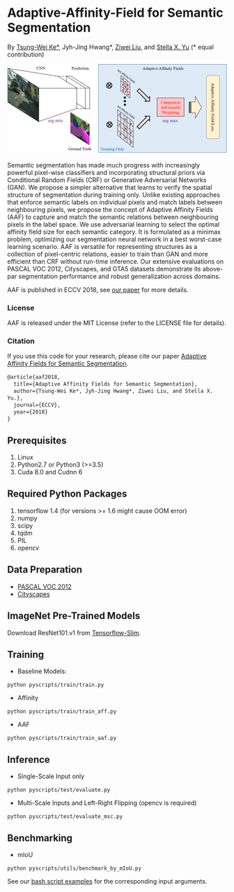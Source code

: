 # Adaptive-Affinity-Field for Semantic Segmentation

By [Tsung-Wei Ke*](https://www1.icsi.berkeley.edu/~twke/), Jyh-Jing Hwang*, [Ziwei Liu](https://liuziwei7.github.io/), 
and [Stella X. Yu](http://www1.icsi.berkeley.edu/~stellayu/) (* equal contribution)

<img src="misc/architecture.png" width="720">

Semantic segmentation has made much progress with increasingly powerful pixel-wise classifiers and incorporating structural 
priors via Conditional Random Fields (CRF) or Generative Adversarial Networks (GAN). We propose a simpler alternative that 
learns to verify the spatial structure of segmentation during training only. Unlike existing approaches that enforce semantic 
labels on individual pixels and match labels between neighbouring pixels, we propose the concept of Adaptive Affinity Fields 
(AAF) to capture and match the semantic relations between neighbouring pixels in the label space. We use adversarial learning 
to select the optimal affinity field size for each semantic category. It is formulated as a minimax problem, optimizing our 
segmentation neural network in a best worst-case learning scenario. AAF is versatile for representing structures as a collection 
of pixel-centric relations, easier to train than GAN and more efficient than CRF without run-time inference. Our extensive evaluations 
on PASCAL VOC 2012, Cityscapes, and GTA5 datasets demonstrate its above-par segmentation performance and robust generalization across 
domains. 

AAF is published in ECCV 2018, see [our paper](https://arxiv.org/abs/1803.10335) for more details.

### License
AAF is released under the MIT License (refer to the LICENSE file for details).

### Citation
If you use this code for your research, please cite our paper [Adaptive Affinity Fields for Semantic Segmentation](https://arxiv.org/abs/1803.10335).

```
@article{aaf2018,
  title={Adaptive Affinity Fields for Semantic Segmentation},
  author={Tsung-Wei Ke*, Jyh-Jing Hwang*, Ziwei Liu, and Stella X. Yu.},
  journal={ECCV},
  year={2018}
}
```

## Prerequisites

1. Linux
2. Python2.7 or Python3 (>=3.5)
3. Cuda 8.0 and Cudnn 6

## Required Python Packages

1. tensorflow 1.4 (for versions >= 1.6 might cause OOM error)
2. numpy
3. scipy
4. tqdm
5. PIL
6. opencv

## Data Preparation

* [PASCAL VOC 2012](http://host.robots.ox.ac.uk/pascal/VOC/voc2012/)
* [Cityscapes](https://www.cityscapes-dataset.com/)

## ImageNet Pre-Trained Models

Download ResNet101.v1 from [Tensorflow-Slim](https://github.com/tensorflow/models/tree/master/research/slim).

## Training

* Baseline Models:
```
python pyscripts/train/train.py
```

* Affinity
```
python pyscripts/train/train_aff.py
```

* AAF
```
python pyscripts/train/train_aaf.py
```

## Inference

* Single-Scale Input only
```
python pyscripts/test/evaluate.py
```

* Multi-Scale Inputs and Left-Right Flipping (opencv is required)
```
python pyscripts/test/evaluate_msc.py
```

## Benchmarking

* mIoU
```
python pyscripts/utils/benchmark_by_mIoU.py
```

See our [bash script examples](/bashscripts/) for the corresponding input arguments.
